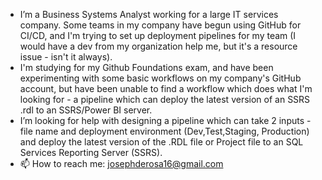 




- I’m a Business Systems Analyst working for a large IT services company.  Some teams in my company have begun using GitHub for CI/CD, and I'm trying to set up deployment pipelines for my team (I would have a dev from my organization help me, but it's a resource issue - isn't it always).  
- I'm studying for my Github Foundations exam, and have been experimenting with some basic workflows on my company's GitHub account, but have been unable to find a workflow which does what I'm looking for - a pipeline which can deploy the latest version of an SSRS .rdl to an SSRS/Power BI server.
- I’m looking for help with designing a pipeline which can take 2 inputs - file name and deployment environment (Dev,Test,Staging, Production) and deploy the latest version of the .RDL file or Project file to an SQL Services Reporting Server (SSRS). 
- 📫 How to reach me: josephderosa16@gmail.com

